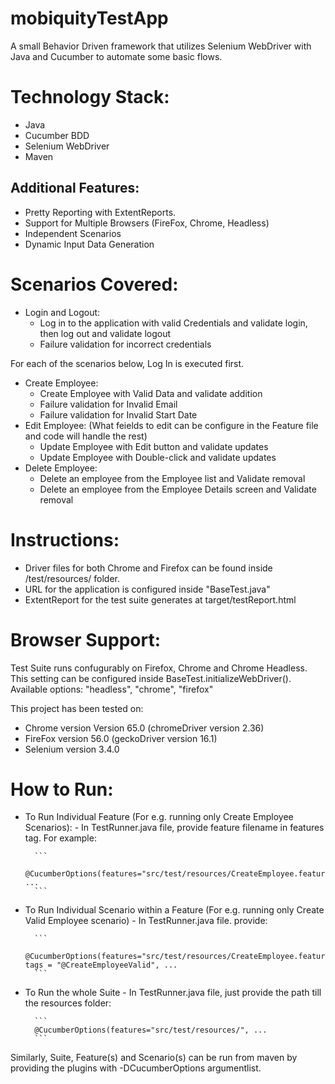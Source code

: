 # mobiquityTestApp
A small Behavior Driven framework that utilizes Selenium WebDriver with Java and Cucumber to automate some basic flows.

# Technology Stack:
- Java
- Cucumber BDD
- Selenium WebDriver
- Maven

## Additional Features:
- Pretty Reporting with ExtentReports.
- Support for Multiple Browsers (FireFox, Chrome, Headless)
- Independent Scenarios
- Dynamic Input Data Generation

# Scenarios Covered:

- Login and Logout:
    - Log in to the application with valid Credentials and validate login, then log out and validate logout
    - Failure validation for incorrect credentials 

For each of the scenarios below, Log In is executed first.

- Create Employee:
    - Create Employee with Valid Data and validate addition
    - Failure validation for Invalid Email
    - Failure validation for Invalid Start Date
- Edit Employee: 
  (What feields to edit can be configure in the Feature file and code will handle the rest)
    - Update Employee with Edit button and validate updates
    - Update Employee with Double-click and validate updates
- Delete Employee:
    - Delete an employee from the Employee list and Validate removal
    - Delete an employee from the Employee Details screen and Validate removal

# Instructions:

- Driver files for both Chrome and Firefox can be found inside /test/resources/ folder. 
- URL for the application is configured inside "BaseTest.java"
- ExtentReport for the test suite generates at target/testReport.html

# Browser Support:

Test Suite runs confugurably on Firefox, Chrome and Chrome Headless. This setting can be configured inside BaseTest.initializeWebDriver(). Available options: "headless", "chrome", "firefox"

This project has been tested on:
- Chrome version Version 65.0 (chromeDriver version 2.36)
- FireFox version 56.0 (geckoDriver version 16.1)
- Selenium version 3.4.0

# How to Run:
- To Run Individual Feature (For e.g. running only Create Employee Scenarios):
        - In TestRunner.java file, provide feature filename in features tag. For example:
        
        ```
        @CucumberOptions(features="src/test/resources/CreateEmployee.feature", ...      
        ```
        
- To Run Individual Scenario within a Feature (For e.g. running only Create Valid Employee scenario)
        - In TestRunner.java file. provide:    
        
        ```
        @CucumberOptions(features="src/test/resources/CreateEmployee.feature", tags = "@CreateEmployeeValid", ...
        ```
        
- To Run the whole Suite
        - In TestRunner.java file, just provide the path till the resources folder:
        
        ```
        @CucumberOptions(features="src/test/resources/", ...
        ```
        
 Similarly, Suite, Feature(s) and Scenario(s) can be run from maven by providing the plugins with -DCucumberOptions argumentlist.
